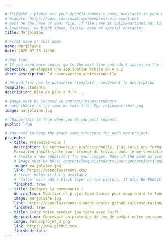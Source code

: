 ```yaml
---

# FILENAME : please use your OpenClassrooms's name, available in your url.
# Example: https://openclassrooms.com/membres/celinemartinet
# must be the name of your file. If file name is celinemartinet.md, title is celinemartinet.
# lowercase, no blank space, Capital case or special character.
title: Marjolaine

# First name or full name
name: Marjolaine
date: 2020-07-28 14:50

# One line.
# If you need more space, go to the next line and add 4 spaces on the left, as in 'description'.
objective: Développer une application mobile de A à Z
short_description: En reconversion professionnelle

# Ne modifiez pas le paramètre 'template', seulement la description
template: students
description: Rien de plus à dire ...

# image must be located in content/images/students
# name should be the same as this file. Eg: celinemartinet.png
image: marjolaine.jpg

# Change this to True when you do you pull request.
public: True

# You need to keep the exact same structure for each new project.
projects:
  - title: Présentez-vous !
    description: En reconversion professionnelle, j'ai suivi une formation de développeur Web. 
    Formation insuffisante pour trouver du travail donc je me spécialise dans le développement mobile.
    # Create a new repository for your images. Name it the same as your nickname and profile picture.
    # Image must be here: content/images/students/yourrepo/project1.png
    image: marjolaine.jpg
    link: https://openclassrooms.com/
    # 'true' makes it fully available.
    # 'false' will add a black layer on the picture. IT WILL BE PUBLIC!
    finished: true
  - title: Intégrez la communauté !
    description: Modifier un projet Open Source pour comprendre le fonctionnement de Git, de Github et des pull requests. 
    image: marjolaine.jpg
    link: https://openclassrooms-student-center.github.io/presentation/students/marjolaine.html
    finished: true
  - title: Créez votre premier jeu vidéo avec Swift !
    description: Concevoir un prototype de jeu de combat entre personnages avec Swift
    image: ratus/projet_3.png
    link: https://www.github.com
    finished: false
---
```

